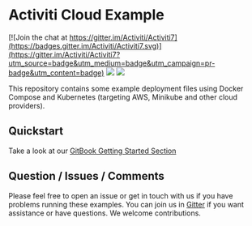 # Activiti Cloud Example

[![Join the chat at https://gitter.im/Activiti/Activiti7](https://badges.gitter.im/Activiti/Activiti7.svg)](https://gitter.im/Activiti/Activiti7?utm_source=badge&utm_medium=badge&utm_campaign=pr-badge&utm_content=badge)
[![](https://img.shields.io/hexpm/l/plug.svg)](https://github.com/Activiti/Activiti/blob/master/LICENSE.txt)
[![](https://cla-assistant.io/readme/badge/Activiti/Activiti)](https://cla-assistant.io/Activiti/Activiti)

This repository contains some example deployment files using Docker Compose and Kubernetes (targeting AWS, Minikube and other cloud providers).


## Quickstart

Take a look at our [GitBook Getting Started Section](https://activiti.gitbook.io/activiti-7-developers-guide/getting-started)


## Question / Issues / Comments
Please feel free to open an issue or get in touch with us if you have problems running these
examples. You can join us in [Gitter](https://gitter.im/Activiti/Activiti7) if you want assistance or have questions.
We welcome contributions.  
